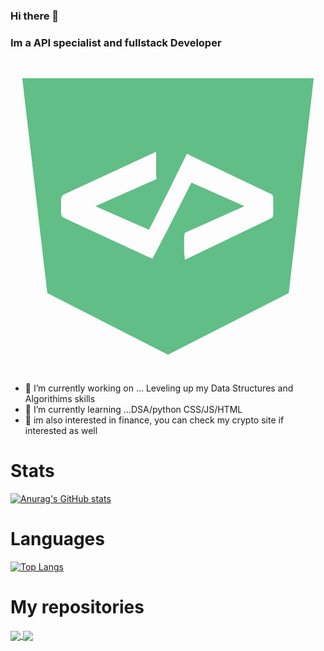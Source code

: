 ### Hi there 👋
### Im a API specialist and fullstack Developer

<!--  for devicon plain version -->
<svg id="Devicon" class='devicon-devicon-plain' xmlns="http://www.w3.org/2000/svg" viewBox="0 0 128 128"><path id="plain" fill="#60be86" d="M64,7.83H4.77L14.95,95.13l49,25,.06,0,49.07-25L123.23,7.83Zm42.77,54.86c0,.88,0,1.67-.77,2L73.25,80.44l-2.42,1.13-.27-3.15V72.23l.24-1.57,1.09-.47L95.07,59.81l-21.54-9.6L64.35,68.34,58.9,78.87l-1.22,2.27-2.05-.9L22,64.71a2.42,2.42,0,0,1-1.45-2V56.91a2.39,2.39,0,0,1,1.42-2l34-15.73,3.21-1.44v9.66l.24,1.34-1.56.7L34.45,59.79,56.3,69.42l8.05-16,6.21-12.65,1.13-2.28,1.81.91L106,54.89c.73.35.76,1.14.76,2Z"/></svg>

- 🔭 I’m currently working on ... Leveling up my Data Structures and Algorithims skills
- 🌱 I’m currently learning ...DSA/python CSS/JS/HTML
- 🌱 im also interested in finance, you can check my crypto site if interested as well

# Stats
[![Anurag's GitHub stats](https://github-readme-stats.vercel.app/api?username=calmcat1&theme=radical)](https://github.com/anuraghazra/github-readme-stats)

# Languages
[![Top Langs](https://github-readme-stats.vercel.app/api/top-langs/?username=calmcat1&hide=TeX&layout=donut&theme=dark)](https://github.com/anuraghazra/github-readme-stats)

# My repositories

<a href="https://github.com/anuraghazra/github-readme-stats">
  <img align="center" src="https://github-readme-stats.vercel.app/api/pin/?username=calmcat1&repo=util-files-for-future-APIs&theme=synthwave" />
</a>
<a href="https://github.com/anuraghazra/convoychat">
  <img align="center" src="https://github-readme-stats.vercel.app/api/pin/?username=calmcat1&repo=price-aggregator-mobile-phones-&theme=synthwave" />
</a>
